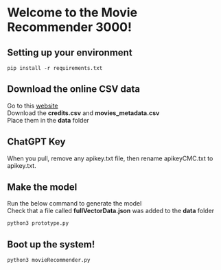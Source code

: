 # Welcome to the Movie Recommender 3000!
## Setting up your environment
```
pip install -r requirements.txt
```

## Download the online CSV data
Go to this [website](https://www.kaggle.com/datasets/rounakbanik/the-movies-dataset?select=movies_metadata.csv)  
Download the **credits.csv** and **movies_metadata.csv**  
Place them in the **data** folder

## ChatGPT Key
When you pull, remove any apikey.txt file, then rename apikeyCMC.txt to apikey.txt. 

## Make the model
Run the below command to generate the model  
Check that a file called **fullVectorData.json** was added to the **data** folder
```
python3 prototype.py
```

## Boot up the system!
```
python3 movieRecommender.py
```
